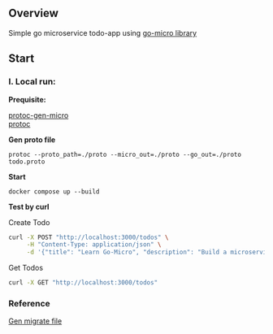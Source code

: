 ## Overview

Simple go microservice todo-app using [go-micro library](https://github.com/micro/go-micro)


## Start
### I. Local run:
**Prequisite:**  

[protoc-gen-micro](https://github.com/micro/go-micro/tree/master/cmd/protoc-gen-micro#install)  
[protoc](https://protobuf.dev/installation/)


**Gen proto file**
```
protoc --proto_path=./proto --micro_out=./proto --go_out=./proto todo.proto
```

**Start**
```
docker compose up --build
```

**Test by curl**

Create Todo
``` bash
curl -X POST "http://localhost:3000/todos" \
     -H "Content-Type: application/json" \
     -d '{"title": "Learn Go-Micro", "description": "Build a microservice using Go-Micro"}'
```

Get Todos
``` bash
curl -X GET "http://localhost:3000/todos"
```

### Reference
[Gen migrate file](./todo/database/Readme.md)


